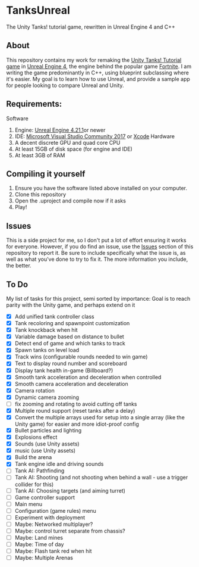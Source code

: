 # TanksUnreal
The Unity Tanks! tutorial game, rewritten in Unreal Engine 4 and C++

## About
This repository contains my work for remaking the [Unity Tanks! Tutorial game](https://unity3d.com/learn/tutorials/s/tanks-tutorial) in [Unreal Engine 4](https://www.unrealengine.com/), the engine behind the popular game [Fortnite](http://fortnite.com/). 
I am writing the game predominantly in C++, using blueprint subclassing where it's easier. My goal is to learn how to use Unreal, and provide a sample app for people looking to compare Unreal and Unity.

## Requirements:
Software
1. Engine: [Unreal Engine 4.21.1](https://www.unrealengine.com/en-US/eulacheck?state=https%3A%2F%2Fwww.unrealengine.com%2Fen-US%2Ffeed&studio=false)or newer
2. IDE: [Microsoft Visual Studio Community 2017](https://visualstudio.microsoft.com/) or [Xcode](https://developer.apple.com/xcode/) 
Hardware
1. A decent discrete GPU and quad core CPU
2. At least 15GB of disk space (for engine and IDE)
3. At least 3GB of RAM

## Compiling it yourself
1. Ensure you have the software listed above installed on your computer.
2. Clone this repository
3. Open the .uproject and compile now if it asks
5. Play! 

## Issues
This is a side project for me, so I don't put a lot of effort ensuring it works for everyone. However, if you do find an issue, use the [Issues](https://github.com/Ravbug/TanksUE4/issues) section of this repository to report it. Be sure to include specifically what the issue is, as well as what you've done to try to fix it. The more information you include, the better. 


## To Do
My list of tasks for this project, semi sorted by importance:
Goal is to reach parity with the Unity game, and perhaps extend on it
- [x] Add unified tank controller class
- [x] Tank recoloring and spawnpoint customization
- [x] Tank knockback when hit
- [x] Variable damage based on distance to bullet
- [x] Detect end of game and which tanks to track
- [x] Spawn tanks on level load
- [x] Track wins (configurable rounds needed to win game)
- [x] Text to display round number and scoreboard
- [x] Display tank health in-game (Billboard?)
- [x] Smooth tank acceleration and deceleration when controlled
- [x] Smooth camera acceleration and deceleration 
- [x] Camera rotation 
- [x] Dynamic camera zooming
- [ ] fix zooming and rotating to avoid cutting off tanks
- [x] Multiple round support (reset tanks after a delay)
- [x] Convert the multiple arrays used for setup into a single array (like the Unity game) for easier and more idiot-proof config
- [x] Bullet particles and lighting
- [x] Explosions effect
- [x] Sounds (use Unity assets)
- [x] music (use Unity assets)
- [x] Build the arena
- [x] Tank engine idle and driving sounds
- [ ] Tank AI: Pathfinding
- [ ] Tank AI: Shooting (and not shooting when behind a wall - use a trigger collider for this)
- [ ] Tank AI: Choosing targets (and aiming turret)
- [ ] Game controller support
- [ ] Main menu
- [ ] Configuration (game rules) menu 
- [ ] Experiment with deployment
- [ ] Maybe: Networked multiplayer?
- [ ] Maybe: control turret separate from chassis?
- [ ] Maybe: Land mines
- [ ] Maybe: Time of day
- [ ] Maybe: Flash tank red when hit
- [ ] Maybe: Multiple Arenas
